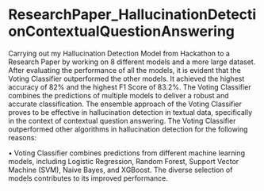 # ResearchPaper_HallucinationDetectionContextualQuestionAnswering
Carrying out my Hallucination Detection Model from Hackathon to a Research Paper by working on 8 different models and a more large dataset.<br>
After evaluating the performance of all the models, it is evident that the Voting Classifier outperformed the other models. It achieved the highest accuracy of 82% and the highest F1 Score of 83.2%. The Voting Classifier combines the predictions of multiple models to deliver a robust and accurate classification. The ensemble approach of the Voting Classifier proves to be effective in hallucination detection in textual data, specifically in the context of contextual question answering. The Voting Classifier outperformed other algorithms in hallucination detection for the following reasons: <br>

•	Voting Classifier combines predictions from different machine learning models, including Logistic Regression, Random Forest, Support Vector Machine (SVM), Naive Bayes, and XGBoost. The diverse selection of models contributes to its improved performance.
